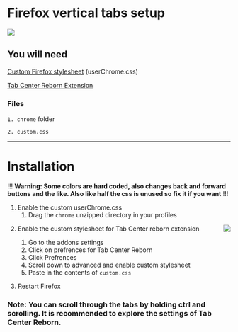 # Firefox vertical tabs setup

<img src="https://cdn.discordapp.com/attachments/1030274959886532618/1030466755216277594/unknown.png">

## You will need

[Custom Firefox stylesheet](https://www.reddit.com/r/firefox/wiki/userchrome/) (userChrome.css)

[Tab Center Reborn Extension](https://addons.mozilla.org/en-US/firefox/addon/tabcenter-reborn/)

### Files
`1. chrome` folder

`2. custom.css`

---
# Installation

!!! **Warning: Some colors are hard coded, also changes back and forward buttons and the like. Also like half the css is unused so fix it if you want** !!!

1. Enable the custom userChrome.css
   1. Drag the `chrome` unzipped directory in your profiles

 <img align="right" src="https://cdn.discordapp.com/attachments/1029287786433486899/1029316236095520798/unknown.png">

2. Enable the custom stylesheet for Tab Center reborn extension
     1. Go to the addons settings
     2. Click on prefrences for Tab Center Reborn
     3. Click Prefrences
     4. Scroll down to advanced and enable custom stylesheet
     5. Paste in the contents of `custom.css`

3. Restart Firefox

### Note: You can scroll through the tabs by holding ctrl and scrolling. It is recommended to explore the settings of Tab Center Reborn.
